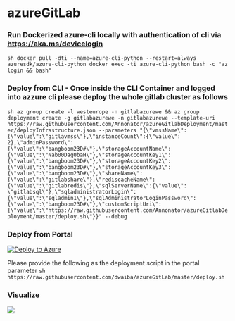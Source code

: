 # azureGitLab
### Run Dockerized azure-cli locally with authentication of cli via https://aka.ms/devicelogin
``sh
docker pull -dti --name=azure-cli-python --restart=always azuresdk/azure-cli-python
docker exec -ti azure-cli-python bash -c "az login && bash"
``
### Deploy from CLI - Once inside the CLI Container and logged into azzure cli please deploy the whole gitlab cluster as follows
``sh
az group create -l westeurope -n gitlabazurewe && az group deployment create -g gitlabazurewe -n gitlabazurewe --template-uri https://raw.githubusercontent.com/Annonator/azureGitlabDeployment/master/deployInfrastructure.json --parameters "{\"vmssName\":{\"value\":\"gitlavmss\"},\"instanceCount\":{\"value\": 2},\"adminPassword\":{\"value\":\"bangboom23D#\"},\"storageAccountName\":{\"value\":\"Nab00Dag0baH\"},\"storageAccountKey1\":{\"value\":\"bangboom23D#\"},\"storageAccountKey2\":{\"value\":\"bangboom23D#\"},\"storageAccountKey3\":{\"value\":\"bangboom23D#\"},\"shareName\":{\"value\":\"gitlabshare\"},\"rediscacheName\":{\"value\":\"gitlabredis\"},\"sqlServerName\":{\"value\": \"gitlabsql\"},\"sqladministratorLogin\":{\"value\":\"sqladmin1\"},\"sqlAdministratorLoginPassword\":{\"value\":\"bangboom23D#\"},\"customScriptUri\":{\"value\":\"https://raw.githubusercontent.com/Annonator/azureGitlabDeployment/master/deploy.sh\"}}" --debug
``
### Deploy from Portal

<a href="https://preview.portal.azure.com/#create/Microsoft.Template/uri/https%3A%2F%2Fraw.githubusercontent.com%2Fdwaiba%2FazureGitLab%2Fmaster%2FdeployInfrastructure.json" target="_blank"><img alt="Deploy to Azure" src="https://raw.githubusercontent.com/cloudgear-io/azure-docker4azureoms/master/dockerce4azure.png" /></a>

Please provide the following as the deployment script in the portal parameter
``sh
https://raw.githubusercontent.com/dwaiba/azureGitLab/master/deploy.sh
``
### Visualize
<a href="http://armviz.io/#/?load=https://preview.portal.azure.com/#create/Microsoft.Template/uri/https%3A%2F%2Fraw.githubusercontent.com%2Fdwaiba%2FazureGitLab%2Fmaster%2FdeployInfrastructure.json" target="_blank">  <img src="http://armviz.io/visualizebutton.png" /> </a> 
